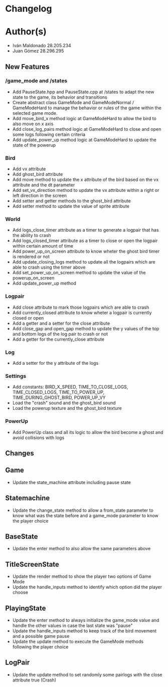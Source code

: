 # Changelog

# Author(s)

- Iván Maldonado 28.205.234
- Juan Gómez 28.296.295

## New Features


### /game_mode and /states

- Add PauseState.hpp and PauseState.cpp at /states to adapt the new state to the game, its behavior and transitions
- Create abstract class GameMode and GameModeNormal / GameModeHard to manage the behavior or rules of the game within the selected game mode.
- Add move_bird_x method logic at GameModeHard to allow the bird to also move on x axis
- Add close_log_pairs method logic at GameModeHard to close and open some logs following certain criteria
- Add update_power_up method logic at GameModeHard to update the state of the powerup 

### Bird

- Add vx attribute 
- Add ghost_bird attribute
- Add move method to update the x attribute of the bird based on the vx attribute and the dt parameter 
- Add set_vx_direction method to update the vx attribute within a right or left direction in the screen 
- Add setter and getter methods to the ghost_bird attribute
- Add setter method to update the value of sprite attribute


### World

- Add logs_close_timer attribute as a timer to generate a logpair that has the ability to crash 
- Add logs_closed_timer attribute as a timer to close or open the logpair within certain amount of time
- Add power_up_on_screen attribute to know wheter the ghost bird timer is rendered or not
- Add update_closing_logs method to update all the logpairs which are able to crash using the timer above
- Add set_power_up_on_screen method to update the value of the powerup_on_screen 
- Add update_power_up method

### Logpair

- Add close attribute to mark those logpairs which are able to crash 
- Add currently_closed attribute to know wheter a logpair is currently closed or open
- Add a getter and a setter for the close attribute
- Add close_gap and open_gap method to update the y values of the top and bottom logs of the log pair to crash or not
- Add a getter for the currently_close attribute

### Log 

- Add a setter for the y attribute of the logs

### Settings

- Add constants: BIRD_X_SPEED, TIME_TO_CLOSE_LOGS, TIME_CLOSED_LOGS, TIME_TO_POWER_UP, TIME_DURING_GHOST_BIRD, POWER_UP_VY
- Load the "crash" sound and the ghost_bird sound
- Load the powerup texture and the ghost_bird texture

### PowerUp 

- Add PowerUp class and all its logic to allow the bird become a ghost and avoid collisions with logs


## Changes


## Game

- Update the state_machine attribute including pause state

## Statemachine

- Update the change_state method to allow a from_state parameter to know what was the state before and a game_mode parameter to know the player choice

## BaseState

- Update the enter method to also allow the same parameters above

## TitleScreenState

- Update the render method to show the player two options of Game Mode
- Update the handle_inputs method to identify which option did the player choose

## PlayingState

- Update the enter method to always initialize the game_mode value and handle the other values in case the last state was "pause"
- Update the handle_inputs method to keep track of the bird movement and a possible game pause
- Update the update method to execute the GameMode methods following the player choice

## LogPair

- Update the update method to set randomly some pairlogs with the close attribute true (Crash)

